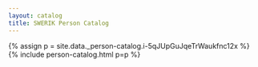 ```yaml
---
layout: catalog
title: SWERIK Person Catalog
---
```

{% assign p = site.data._person-catalog.i-5qJUpGuJqeTrWaukfnc12x %}
{% include person-catalog.html p=p %}

